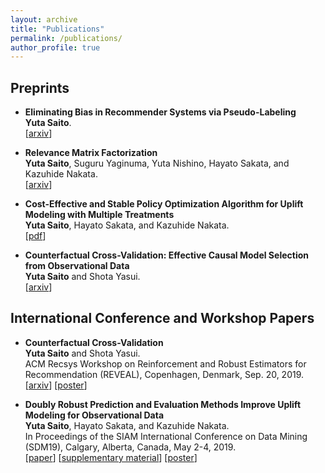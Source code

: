 ```yaml
---
layout: archive
title: "Publications"
permalink: /publications/
author_profile: true
---
```


## Preprints
- **Eliminating Bias in Recommender Systems via Pseudo-Labeling**  
__Yuta Saito__.   
[[arxiv]()]  

- **Relevance Matrix Factorization**  
__Yuta Saito__, Suguru Yaginuma, Yuta Nishino, Hayato Sakata, and Kazuhide Nakata.  
[[arxiv]()]  

- **Cost-Effective and Stable Policy Optimization Algorithm for Uplift Modeling with Multiple Treatments**    
__Yuta Saito__, Hayato Sakata, and Kazuhide Nakata.  
[[pdf](https://usaito.github.io/files/varts.pdf)]  

-  **Counterfactual Cross-Validation: Effective Causal Model Selection from Observational Data**  
__Yuta Saito__ and Shota Yasui.  
[[arxiv]()]  

## International Conference and Workshop Papers
-  **Counterfactual Cross-Validation**  
__Yuta Saito__ and Shota Yasui.  
ACM Recsys Workshop on Reinforcement and Robust Estimators for Recommendation (REVEAL), Copenhagen, Denmark, Sep. 20, 2019.  
[[arxiv]()] [[poster]()]

-  **Doubly Robust Prediction and Evaluation Methods Improve Uplift Modeling for Observational Data**  
__Yuta Saito__, Hayato Sakata, and Kazuhide Nakata.  
 In Proceedings of the SIAM International Conference on Data Mining (SDM19), Calgary, Alberta, Canada, May 2-4, 2019.  
 [[paper](https://epubs.siam.org/doi/abs/10.1137/1.9781611975673.53)] [[supplementary material](https://usaito.github.io/files/SDM19_appendix.pdf)] [[poster](https://usaito.github.io/files/SDM19_poster.pdf)]
